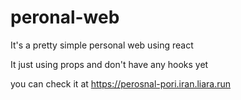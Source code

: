 ﻿# peronal-web

It's a pretty simple personal web using react 

It just using props and don't have any hooks yet

you can check it at https://perosnal-pori.iran.liara.run
